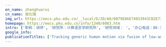 ```yaml
---
en_name: zhanghuarui
cn_name: 张化瑞
img_url: https://eecs.pku.edu.cn/__local/D/2D/A0/0879E86E74833943CB2E732967E_9A3C38CC_BD6.vsb?e=.jpg
homepage: https://eecs.pku.edu.cn/info/1340/6083.htm
intro: ['职称：讲师', '研究所：计算语言学研究所', '研究领域： ', '办公电话：86-10-62765810', '电子邮件：hrzhang@pku.edu.cn', '个人主页： ']
google_info: 
publicationTitles: ['Tracking generic human motion via fusion of low-and high-dimensional approaches', 'Laser-based detection and tracking of multiple people in crowds', 'Fusion of low-and high-dimensional approaches by trackers sampling for generic human motion tracking', 'Vision-based multiple interacting targets tracking via on-line supervised learning', 'Multi-modal tracking of people using laser scanners and video camera', 'Tracking multiple people using laser and vision', 'SLAM in a dynamic large outdoor environment using a laser scanner', 'Visual analysis of child-adult interactive behaviors in video sequences', 'Detection and tracking of moving objects at intersections using a network of laser scanners', 'An online approach: Learning-semantic-scene-by-tracking and tracking-by-learning-semantic-scene', 'Laser-based interacting people tracking using multi-level observations', 'Robust tracking of multiple people in crowds using laser range scanners', 'A laser-scanner-based approach toward driving safety and traffic data collection', 'Sensing an intersection using a network of laser scanners and video cameras', 'Visual hand motion capture for guiding a dexterous hand', 'Moving object classification using horizontal laser scan data', 'Pairwise LIDAR calibration using multi-type 3D geometric features in natural scene', 'Omni-directional detection and tracking of on-road vehicles using multiple horizontal laser scanners', 'A fully online and unsupervised system for large and high-density area surveillance: Tracking, semantic scene learning and abnormality detection', 'Fusion of detection and matching based approaches for laser based multiple people tracking', 'Tracking interacting targets with laser scanner via on-line supervised learning', 'Fusion of laser and vision for multiple targets tracking via on-line learning', 'Calibration method for multiple 2d lidars system', 'Model-based visual hand posture tracking for guiding a dexterous robotic hand', 'Monocular visual localization using road structural features', 'Bayesian fusion of laser and vision for multiple people detection and tracking', 'Probabilistic Detection-based Particle Filter for Multi-target Tracking.', 'Monitoring an intersection using a network of laser scanners', 'Local spatio-temporal feature based voting framework for complex human activity detection and localization', 'Driving safety and traffic data collection-A laser scanner based approach', 'Laser-based tracking of multiple interacting pedestrians via on-line learning', 'An online system for multiple interacting targets tracking: Fusion of laser and vision, tracking and learning', 'Sensor alignment towards an omni-directional measurement using an intelligent vehicle', 'Head pose based intention prediction using discrete dynamic bayesian network', 'Trajectory analysis of moving objects at intersection based on laser-data', 'A novel laser-based system: Fully online detection of abnormal activity via an unsupervised method', 'Vision-based hand motion capture using genetic algorithm', 'Object tracking via temporal consistency dictionary learning', "Gaze Estimation in Children's Peer-Play Scenarios", "Video based children's social behavior classification in peer-play scenarios", 'Monocular pedestrian tracking from a moving vehicle', 'Visual context based infant activity analysis', 'Specialized gaze estimation for children by convolutional neural network and domain adaptation', 'Ego-centric traffic behavior understanding through multi-level vehicle trajectory analysis', 'Vehicle trajectory collection using on-board multi-lidars for driving behavior analysis', 'Combining laser-scanning data and images for target tracking and scene modeling', 'Telemanipulation via internet based on human-robot cooperation', 'Road structural feature based monocular visual localization for intelligent vehicle', 'Joint estimation of head pose and visual focus of attention', 'Foreground object detection by motion-based grouping of object parts', 'A boosted JPDA-particle filter for multi-target tracking', 'Evaluation of a laser-based multi-people detection and tracking system', 'Towards Robust Multi-people Tracking by Laser and Vision', 'Computer vision analysis for children’s social play classification in peer-play scenarios', 'Object detection by common fate Hough transform', 'Hierarchical detection of moving targets on moving platforms', 'Traffic Data Collection and Analysis for Intersection Using a Network of Laser Scanners', 'Real-Time Detection and Tracking of Multiple People in Laser Scan Frames', 'Computer Vision ACCV 2007', 'Infant Attachment Prediction Using Vision and Audio Features in Mother-Infant Interaction', "Recognition of Infants' Gaze Behaviors and Emotions", "Improving Children's Gaze Prediction via Separate Facial Areas and Attention Shift Cue", 'Synchronized ego-motion recovery of two face-to-face cameras', 'Teleoperation by telerobot with predictive simulation', 'Off-road visual localization using monocular camera and nodding LiDAR', 'Pose-Aware Face Alignment based on CNN and 3DMM']
---
```


